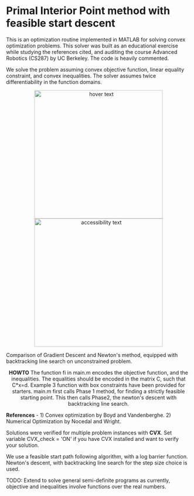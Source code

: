   # Primal Interior Point method with feasible start  descent

This is an optimization routine implemented in MATLAB for solving convex optimization problems. This solver was built as an educational exercise while studying the references cited, and auditing the course Advanced Robotics (CS287) by UC Berkeley. The code is heavily commented.


We solve the problem assuming convex objective function, linear equality constraint, and convex inequalities. The solver assumes twice differentiability in the function domains. 

<p align="center">
  <img src="https://github.com/sritee/ConvexOpt-Interior-Point-Method/blob/master/unconstrained_trajectories_visualize/GradientDescent_backtracking.jpg" width="350" title="hover text">
  <img src="https://github.com/sritee/ConvexOpt-Interior-Point-Method/blob/master/unconstrained_trajectories_visualize/NewtonMethod_backtracking.jpg" width="350" alt="accessibility text">

Comparison of Gradient Descent and Newton's method, equipped with backtracking line search on unconstrained problem.
</p>


<p align="center">
<b>HOWTO</b>
  The function fi in main.m encodes the objective function, and the inequalities. The equalities should be encoded in the matrix C, such that C*x=d. Example 3 function with box constraints have been provided for starters. main.m first calls Phase 1 method, for finding a strictly feasible starting point. This then calls Phase2, the newton's descent with backtracking line search.
</p>


**References** - 1) Convex optimization by Boyd and Vandenberghe.
             2) Numerical Optimization by Nocedal and Wright.
             
Solutions were verified for multiple problem instances with **CVX**. Set variable CVX_check = 'ON' if you have CVX installed and want to verify your solution. 

We use a feasible start path following algorithm, with a log barrier function. Newton's descent, with backtracking line search for the step size choice is used. 

TODO: Extend to solve general semi-definite programs as currently, objective and inequalities involve functions over the real numbers.


             
   
